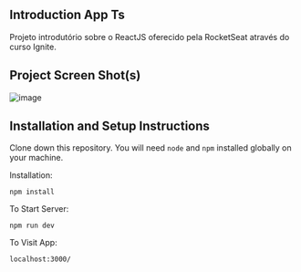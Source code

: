 ## Introduction App Ts

Projeto introdutório sobre o ReactJS oferecido pela RocketSeat através do curso Ignite.

## Project Screen Shot(s)

![image](https://user-images.githubusercontent.com/32143214/194936573-24f28e34-ca0f-47ce-a612-eae60bb3f807.png)

## Installation and Setup Instructions

Clone down this repository. You will need `node` and `npm` installed globally on your machine.  

Installation:

`npm install`  

To Start Server:

`npm run dev`  

To Visit App:

`localhost:3000/`  
